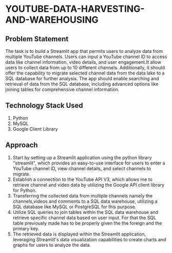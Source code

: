 # YOUTUBE-DATA-HARVESTING-AND-WAREHOUSING


## Problem Statement 
The task is to build a Streamlit app that permits users to analyze data from multiple YouTube channels. Users can input a YouTube channel ID to access data like channel information, video details, and user engagement.It allow users to collect data from up to 10 different channels. Additionally, it should offer the capability to migrate selected channel data from the data lake to a SQL database for further analysis. The app should enable searching and retrieval of data from the SQL database, including advanced options like joining tables for comprehensive channel information.

## Technology Stack Used
1. Python
2. MySQL
3. Google Client Library 

## Approach

1. Start by setting up a Streamlit application using the python library "streamlit", which provides an easy-to-use interface for users to enter a YouTube channel ID, view channel details, and select channels to migrate.
2. Establish a connection to the YouTube API V3, which allows me to retrieve channel and video data by utilizing the Google API client library for Python. 
3. Transferring the collected data from multiple channels namely the channels,videos and comments to a SQL data warehouse, utilizing a SQL database like MySQL or PostgreSQL for this purpose.
4. Utilize SQL queries to join tables within the SQL data warehouse and retrieve specific channel data based on user input. For that the SQL table previously made has to be properly given the the foreign and the primary key. 
5. The retrieved data is displayed within the Streamlit application, leveraging Streamlit's data visualization capabilities to create charts and graphs for users to analyze the data.
